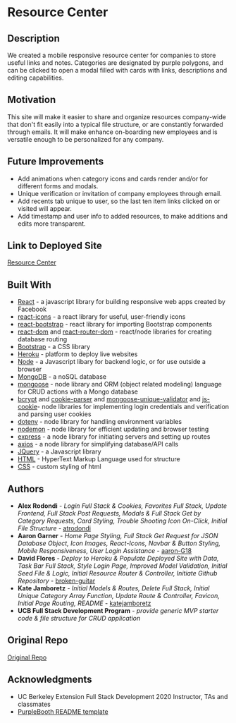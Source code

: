 # Resource Center

## Description
We created a mobile responsive resource center for companies to store useful links and notes. Categories are designated by purple polygons, and can be clicked to open a modal filled with cards with links, descriptions and editing capabilities.

## Motivation
This site will make it easier to share and organize resources company-wide that don't fit easily into a typical file structure, or are constantly forwarded through emails. It will make enhance on-boarding new employees and is versatile enough to be personalized for any company.

## Future Improvements

- Add animations when category icons and cards render and/or for different forms and modals.
- Unique verification or invitation of company employees through email.
- Add recents tab unique to user, so the last ten item links clicked on or visited will appear.
- Add timestamp and user info to added resources, to make additions and edits more transparent.

## Link to Deployed Site

[Resource Center](https://nameless-peak-44869.herokuapp.com/)

## Built With

- [React](https://reactjs.org/) - a javascript library for building responsive web apps created by Facebook
- [react-icons](https://react-icons.github.io/react-icons/) - a react library for useful, user-friendly icons
- [react-bootstrap](https://react-bootstrap.github.io/) - react library for importing Bootstrap components
- [react-dom](https://reactjs.org/docs/react-dom.html) and [react-router-dom](https://www.npmjs.com/package/react-router-dom) - react/node libraries for creating database routing
- [Bootstrap](bootstrap.com) - a CSS library
- [Heroku](https://www.heroku.com/) - platform to deploy live websites
- [Node](https://nodejs.org/en/) - a Javascript libary for backend logic, or for use outside a browser
- [MongoDB](https://www.mongodb.com/) - a noSQL database
- [mongoose](https://www.npmjs.com/package/mongoose) - node library and ORM (object related modeling) language for CRUD actions with a Mongo database
- [bcrypt](https://www.npmjs.com/package/bcrypt) and [cookie-parser](https://www.npmjs.com/package/cookie-parser) and [mongoose-unique-validator](https://www.npmjs.com/package/mongoose-unique-validator) and [js-cookie](https://www.npmjs.com/package/js-cookie)- node libraries for implementing login credentials and verification and parsing user cookies
- [dotenv](https://www.npmjs.com/package/dotenv) - node library for handling environment variables
- [nodemon](https://www.npmjs.com/package/nodemon) - node library for efficient updating and browser testing
- [express](https://www.npmjs.com/package/express) - a node library for initiating servers and setting up routes
- [axios](https://www.npmjs.com/package/axios) - a node library for simplifying database/API calls
- [JQuery](https://jquery.com/) - a Javascript library
- [HTML](https://developer.mozilla.org/en-US/docs/Web/HTML) - HyperText Markup Language used for structure
- [CSS](https://www.w3schools.com/css/css_intro.asp) - custom styling of html


## Authors

- **Alex Rodondi** - _Login Full Stack & Cookies, Favorites Full Stack, Update Frontend, Full Stack Post Requests, Modals & Full Stack Get by Category Requests, Card Styling, Trouble Shooting Icon On-Click, Initial File Structure_ - [atrodondi](https://github.com/atrodondi)
- **Aaron Garner** - _Home Page Styling, Full Stack Get Request for JSON Database Object, Icon Images, React-Icons, Navbar & Button Styling, Mobile Responsiveness, User Login Assistance_ - [aaron-G18](https://github.com/aaron-G18)
- **David Flores** - _Deploy to Heroku & Populate Deployed Site with Data, Task Bar Full Stack, Style Login Page, Improved Model Validation, Initial Seed File & Logic, Initial Resource Router & Controller, Initiate Github Repository_ - [broken-guitar](https://github.com/broken-guitar)
- **Kate Jamboretz** - _Initial Models & Routes, Delete Full Stack, Initial Unique Category Array Function, Update Route & Controller, Favicon, Initial Page Routing, README_ - [katejamboretz](https://github.com/katejamboretz)
- **UCB Full Stack Development Program** - _provide generic MVP starter code & file structure for CRUD application_

## Original Repo
[Original Repo](https://github.com/broken-guitar/project-3)

## Acknowledgments

- UC Berkeley Extension Full Stack Development 2020 Instructor, TAs and classmates
- [PurpleBooth README template](https://gist.github.com/PurpleBooth/109311bb0361f32d87a2)
